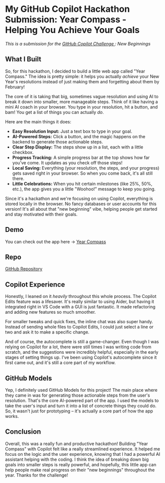# My GitHub Copilot Hackathon Submission: Year Compass - Helping You Achieve Your Goals

_This is a submission for the [GitHub Copilot Challenge ](https://dev.to/challenges/github): New Beginnings_

## What I Built

So, for this hackathon, I decided to build a little web app called "Year Compass." The idea is pretty simple: it helps you actually _achieve_ your New Year's resolutions instead of just making them and forgetting about them by February!

The core of it is taking that big, sometimes vague resolution and using AI to break it down into smaller, more manageable steps. Think of it like having a mini AI coach in your browser. You type in your resolution, hit a button, and bam! You get a list of things you can actually _do_.

Here are the main things it does:

- **Easy Resolution Input:** Just a text box to type in your goal.
- **AI-Powered Steps:** Click a button, and the magic happens on the backend to generate those actionable steps.
- **Clear Step Display:** The steps show up in a list, each with a little checkbox.
- **Progress Tracking:** A simple progress bar at the top shows how far you've come. It updates as you check off those steps!
- **Local Saving:** Everything (your resolution, the steps, and your progress) gets saved right in your browser. So when you come back, it's all still there.
- **Little Celebrations:** When you hit certain milestones (like 25%, 50%, etc.), the app gives you a little "Woohoo!" message to keep you going.

Since it's a hackathon and we're focusing on using Copilot, everything is stored locally in the browser. No fancy databases or user accounts for this version! It's all about that "new beginning" vibe, helping people get started and stay motivated with their goals.

## Demo

You can check out the app here -> [Year Compass](https://year-compass-copilot.vercel.app/)

## Repo

[GitHub Repository](https://github.com/ericc-ch/year-compass)

## Copilot Experience

Honestly, I leaned on it _heavily_ throughout this whole process. The Copilot Edits feature was a lifesaver. It's really similar to using Aider, but having it integrated right in VS Code with a GUI is just fantastic. It made refactoring and adding new features so much smoother.

For smaller tweaks and quick fixes, the inline chat was also super handy. Instead of sending whole files to Copilot Edits, I could just select a line or two and ask it to make a specific change.

And of course, the autocomplete is still a game-changer. Even though I was relying on Copilot for a lot, there were still times I was writing code from scratch, and the suggestions were incredibly helpful, especially in the early stages of setting things up. I've been using Copilot's autocomplete since it first came out, and it's still a core part of my workflow.

## GitHub Models

Yep, I definitely used GitHub Models for this project! The main place where they came in was for generating those actionable steps from the user's resolution. That's the core AI-powered part of the app. I used the models to take the user's input and turn it into a list of concrete things they could do. So, it wasn't just for prototyping – it's actually a core part of how the app works.

## Conclusion

Overall, this was a really fun and productive hackathon! Building "Year Compass" with Copilot felt like a really streamlined experience. It helped me focus on the logic and the user experience, knowing that I had a powerful AI assistant helping with the coding. I think the idea of breaking down big goals into smaller steps is really powerful, and hopefully, this little app can help people make real progress on their "new beginnings" throughout the year. Thanks for the challenge!
